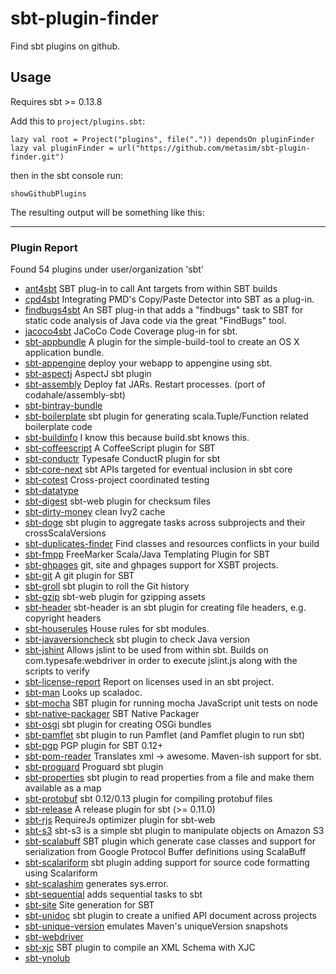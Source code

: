 # sbt-plugin-finder
Find sbt plugins on github.

## Usage

Requires sbt >= 0.13.8

Add this to `project/plugins.sbt`:

    lazy val root = Project("plugins", file(".")) dependsOn pluginFinder
    lazy val pluginFinder = url("https://github.com/metasim/sbt-plugin-finder.git")
    
then in the sbt console run:
     
    showGithubPlugins
    
    
The resulting output will be something like this:
    
    
-------------------------------------    


### Plugin Report

Found 54 plugins under user/organization 'sbt'

* [ant4sbt](https://github.com/sbt/ant4sbt) SBT plug-in to call Ant targets from within SBT builds
* [cpd4sbt](https://github.com/sbt/cpd4sbt) Integrating PMD's Copy/Paste Detector into SBT as a plug-in.
* [findbugs4sbt](https://github.com/sbt/findbugs4sbt) An SBT plug-in that adds a "findbugs" task to SBT for static code analysis of Java code via the great "FindBugs" tool.
* [jacoco4sbt](https://github.com/sbt/jacoco4sbt) JaCoCo Code Coverage plug-in for sbt.
* [sbt-appbundle](https://github.com/sbt/sbt-appbundle) A plugin for the simple-build-tool to create an OS X application bundle.
* [sbt-appengine](https://github.com/sbt/sbt-appengine) deploy your webapp to appengine using sbt.
* [sbt-aspectj](https://github.com/sbt/sbt-aspectj) AspectJ sbt plugin
* [sbt-assembly](https://github.com/sbt/sbt-assembly) Deploy fat JARs. Restart processes. (port of codahale/assembly-sbt)
* [sbt-bintray-bundle](https://github.com/sbt/sbt-bintray-bundle) 
* [sbt-boilerplate](https://github.com/sbt/sbt-boilerplate) sbt plugin for generating scala.Tuple/Function related boilerplate code
* [sbt-buildinfo](https://github.com/sbt/sbt-buildinfo) I know this because build.sbt knows this.
* [sbt-coffeescript](https://github.com/sbt/sbt-coffeescript) A CoffeeScript plugin for SBT
* [sbt-conductr](https://github.com/sbt/sbt-conductr) Typesafe ConductR plugin for sbt
* [sbt-core-next](https://github.com/sbt/sbt-core-next) sbt APIs targeted for eventual inclusion in sbt core
* [sbt-cotest](https://github.com/sbt/sbt-cotest) Cross-project coordinated testing
* [sbt-datatype](https://github.com/sbt/sbt-datatype) 
* [sbt-digest](https://github.com/sbt/sbt-digest) sbt-web plugin for checksum files
* [sbt-dirty-money](https://github.com/sbt/sbt-dirty-money) clean Ivy2 cache
* [sbt-doge](https://github.com/sbt/sbt-doge) sbt plugin to aggregate tasks across subprojects and their crossScalaVersions
* [sbt-duplicates-finder](https://github.com/sbt/sbt-duplicates-finder) Find classes and resources conflicts in your build
* [sbt-fmpp](https://github.com/sbt/sbt-fmpp) FreeMarker Scala/Java Templating Plugin for SBT
* [sbt-ghpages](https://github.com/sbt/sbt-ghpages) git, site and ghpages support for XSBT projects.
* [sbt-git](https://github.com/sbt/sbt-git) A git plugin for SBT
* [sbt-groll](https://github.com/sbt/sbt-groll) sbt plugin to roll the Git history
* [sbt-gzip](https://github.com/sbt/sbt-gzip) sbt-web plugin for gzipping assets
* [sbt-header](https://github.com/sbt/sbt-header) sbt-header is an sbt plugin for creating file headers, e.g. copyright headers
* [sbt-houserules](https://github.com/sbt/sbt-houserules) House rules for sbt modules.
* [sbt-javaversioncheck](https://github.com/sbt/sbt-javaversioncheck) sbt plugin to check Java version
* [sbt-jshint](https://github.com/sbt/sbt-jshint) Allows jslint to be used from within sbt. Builds on com.typesafe:webdriver in order to execute jslint.js along with the scripts to verify
* [sbt-license-report](https://github.com/sbt/sbt-license-report) Report on licenses used in an sbt project.
* [sbt-man](https://github.com/sbt/sbt-man) Looks up scaladoc.
* [sbt-mocha](https://github.com/sbt/sbt-mocha) SBT plugin for running mocha JavaScript unit tests on node
* [sbt-native-packager](https://github.com/sbt/sbt-native-packager) SBT Native Packager
* [sbt-osgi](https://github.com/sbt/sbt-osgi) sbt plugin for creating OSGi bundles
* [sbt-pamflet](https://github.com/sbt/sbt-pamflet) sbt plugin to run Pamflet (and Pamflet plugin to run sbt)
* [sbt-pgp](https://github.com/sbt/sbt-pgp) PGP plugin for SBT 0.12+
* [sbt-pom-reader](https://github.com/sbt/sbt-pom-reader) Translates xml -> awesome.  Maven-ish support for sbt.
* [sbt-proguard](https://github.com/sbt/sbt-proguard) Proguard sbt plugin
* [sbt-properties](https://github.com/sbt/sbt-properties) sbt plugin to read properties from a file and make them available as a map
* [sbt-protobuf](https://github.com/sbt/sbt-protobuf) sbt 0.12/0.13 plugin for compiling protobuf files
* [sbt-release](https://github.com/sbt/sbt-release) A release plugin for sbt (>= 0.11.0)
* [sbt-rjs](https://github.com/sbt/sbt-rjs) RequireJs optimizer plugin for sbt-web
* [sbt-s3](https://github.com/sbt/sbt-s3) sbt-s3 is a simple sbt plugin to manipulate objects on Amazon S3
* [sbt-scalabuff](https://github.com/sbt/sbt-scalabuff) SBT plugin which generate case classes and support for serialization from Google Protocol Buffer definitions using ScalaBuff
* [sbt-scalariform](https://github.com/sbt/sbt-scalariform) sbt plugin adding support for source code formatting using Scalariform
* [sbt-scalashim](https://github.com/sbt/sbt-scalashim) generates sys.error.
* [sbt-sequential](https://github.com/sbt/sbt-sequential) adds sequential tasks to sbt
* [sbt-site](https://github.com/sbt/sbt-site) Site generation for SBT
* [sbt-unidoc](https://github.com/sbt/sbt-unidoc) sbt plugin to create a unified API document across projects
* [sbt-unique-version](https://github.com/sbt/sbt-unique-version) emulates Maven's uniqueVersion snapshots
* [sbt-webdriver](https://github.com/sbt/sbt-webdriver) 
* [sbt-xjc](https://github.com/sbt/sbt-xjc) SBT plugin to compile an XML Schema with XJC
* [sbt-ynolub](https://github.com/sbt/sbt-ynolub) 
    
